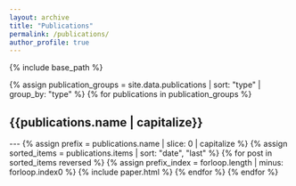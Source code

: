 ```yaml
---
layout: archive
title: "Publications"
permalink: /publications/
author_profile: true
---
```


{% include base_path %}

<!-- New style rendering if publication categories are defined -->
{% assign publication_groups = site.data.publications | sort: "type" | group_by: "type" %}
{% for publications in publication_groups %}
  <h2>{{publications.name | capitalize}}</h2>
  ---
  {% assign prefix = publications.name | slice: 0 | capitalize %}
  {% assign sorted_items = publications.items | sort: "date", "last" %}
  {% for post in sorted_items reversed %}
    {% assign prefix_index = forloop.length | minus: forloop.index0 %}
    {% include paper.html %}
  {% endfor %}
{% endfor %}


